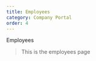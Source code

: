 ```yaml
---
title: Employees
category: Company Portal
order: 4
---
```


Employees

> This is the employees page
